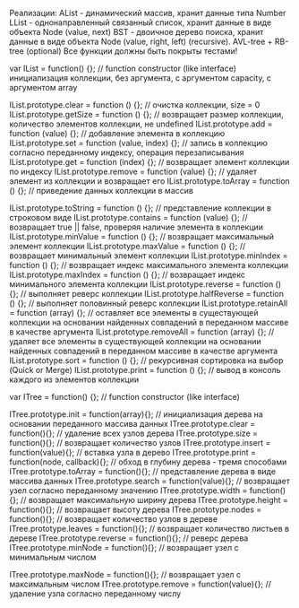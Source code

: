 Реализации:
AList - динамический массив, хранит данные типа Number
LList - однонаправленный связанный список, хранит данные в виде
объекта Node (value, next)
BST - двоичное дерево поиска, хранит данные в виде объекта Node (value,
right, left) (recursive). AVL-tree + RB-tree (optional)
Все функции должны быть покрыты тестами!

var IList = function() {}; // function constructor (like interface) инициализация
коллекции, без аргумента, с аргументом capacity, с аргументом array

IList.prototype.clear = function () {}; // очистка коллекции, size = 0
IList.prototype.getSize = function () {}; // возвращает размер коллекции,
количество элементов коллекции, не undefined
IList.prototype.add = function (value) {}; // добавление элемента в коллекцию
IList.prototype.set = function (value, index) {}; // запись в коллекцию согласно
переданному индексу, операция перезаписывания
IList.prototype.get = function (index) {}; // возвращает элемент коллекции по
индексу
IList.prototype.remove = function (value) {}; // удаляет элемент из коллекции и
возвращает его
IList.prototype.toArray = function () {}; // приведение данных коллекции в
массив

IList.prototype.toString = function () {}; // представление коллекции в
строковом виде
IList.prototype.contains = function (value) {}; // возвращает true || false,
проверяя наличие элемента в коллекции
IList.prototype.minValue = function () {}; // возвращает максимальный элемент
коллекции
IList.prototype.maxValue = function () {}; // возвращает минимальный элемент
коллекции
IList.prototype.minIndex = function () {}; // возвращает индекс максимального
элемента коллекции
IList.prototype.maxIndex = function () {}; // возвращает индекс минимального
элемента коллекции
IList.prototype.reverse = function () {}; // выполняет реверс коллекции
IList.prototype.halfReverse = function () {}; // выполняет половинный реверс
коллекции
IList.prototype.retainAll = function (array) {}; // оставляет все элементы в
существующей коллекции на основании найденных совпадений в переданном
массиве в качестве аргумента
IList.prototype.removeAll = function (array) {}; // удаляет все элементы в
существующей коллекции на основании найденных совпадений в переданном
массиве в качестве аргумента
IList.prototype.sort = function () {}; // рекурсивная сортировка на выбор (Quick
or Merge)
IList.prototype.print = function () {}; // вывод в консоль каждого из элементов
коллекции

var ITree = function() {}; // function constructor (like interface)

ITree.prototype.init = function(array){}; // инициализация дерева на основании
переданного массива данных
ITree.prototype.clear = function(){}; // удаление всех узлов дерева
ITree.prototype.size = function(){}; // возвращает количество узлов
ITree.prototype.insert = function(value){}; // вставка узла в дерево
ITree.prototype.print = function(node, callback){}; // обход в глубину дерева -
тремя способами
ITree.prototype.toArray = function(){}; // представление дерева в виде массива
данных
ITree.prototype.search = function(value){}; // возвращает узел согласно
переданному значению
ITree.prototype.width = function(){}; // возвращает максимальную ширину
дерева
ITree.prototype.height = function(){}; // возвращает высоту дерева
ITree.prototype.nodes = function(){}; // возвращает количество узлов в дереве
ITree.prototype.leaves = function(){}; // возвращает количество листьев в
дереве
ITree.prototype.reverse = function(){}; // реверс дерева
ITree.prototype.minNode = function(){}; // возвращает узел с минимальным
числом

ITree.prototype.maxNode = function(){}; // возвращает узел с максимальным
числом
ITree.prototype.remove = function(value){}; // удаление узла согласно
переданному числу
